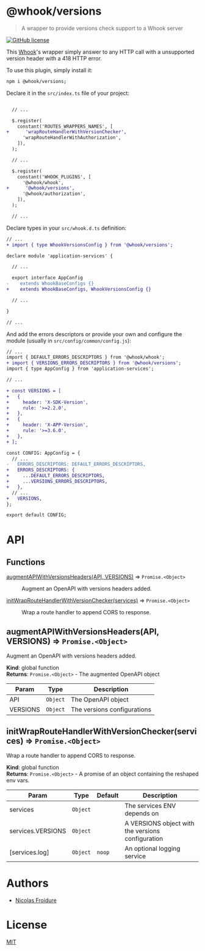 [//]: # ( )
[//]: # (This file is automatically generated by a `metapak`)
[//]: # (module. Do not change it  except between the)
[//]: # (`content:start/end` flags, your changes would)
[//]: # (be overridden.)
[//]: # ( )
# @whook/versions
> A wrapper to provide versions check support to a Whook server

[![GitHub license](https://img.shields.io/badge/license-MIT-blue.svg)](https://github.com/nfroidure/whook/blob/main/packages/whook-versions/LICENSE)


[//]: # (::contents:start)

This [Whook](https://github.com/nfroidure/whook)'s wrapper simply answer to any
HTTP call with a unsupported version header with a 418 HTTP error.

To use this plugin, simply install it:

```sh
npm i @whook/versions;
```

Declare it in the `src/index.ts` file of your project:

```diff

  // ...

  $.register(
    constant('ROUTES_WRAPPERS_NAMES', [
+      'wrapRouteHandlerWithVersionChecker',
      'wrapRouteHandlerWithAuthorization',
    ]),
  );

  // ...

  $.register(
    constant('WHOOK_PLUGINS', [
      '@whook/whook',
+      '@whook/versions',
      '@whook/authorization',
    ]),
  );

  // ...
```

Declare types in your `src/whook.d.ts` definition:

```diff
// ...
+ import { type WhookVersionsConfig } from '@whook/versions';

declare module 'application-services' {

  // ...

  export interface AppConfig
-    extends WhookBaseConfigs {}
+    extends WhookBaseConfigs, WhookVersionsConfig {}

  // ...

}

// ...
```

And add the errors descriptors or provide your own and configure the module
(usually in `src/config/common/config.js`):

```diff
// ...
import { DEFAULT_ERRORS_DESCRIPTORS } from '@whook/whook';
+ import { VERSIONS_ERRORS_DESCRIPTORS } from '@whook/versions';
import { type AppConfig } from 'application-services';

// ...

+ const VERSIONS = [
+   {
+     header: 'X-SDK-Version',
+     rule: '>=2.2.0',
+   },
+   {
+     header: 'X-APP-Version',
+     rule: '>=3.6.0',
+   },
+ ];

const CONFIG: AppConfig = {
  // ...
-   ERRORS_DESCRIPTORS: DEFAULT_ERRORS_DESCRIPTORS,
+   ERRORS_DESCRIPTORS: {
+     ...DEFAULT_ERRORS_DESCRIPTORS,
+     ...VERSIONS_ERRORS_DESCRIPTORS,
+   },
  // ...
+   VERSIONS,
};

export default CONFIG;
```

[//]: # (::contents:end)

# API
## Functions

<dl>
<dt><a href="#augmentAPIWithVersionsHeaders">augmentAPIWithVersionsHeaders(API, VERSIONS)</a> ⇒ <code>Promise.&lt;Object&gt;</code></dt>
<dd><p>Augment an OpenAPI with versions headers added.</p>
</dd>
<dt><a href="#initWrapRouteHandlerWithVersionChecker">initWrapRouteHandlerWithVersionChecker(services)</a> ⇒ <code>Promise.&lt;Object&gt;</code></dt>
<dd><p>Wrap a route handler to append CORS to response.</p>
</dd>
</dl>

<a name="augmentAPIWithVersionsHeaders"></a>

## augmentAPIWithVersionsHeaders(API, VERSIONS) ⇒ <code>Promise.&lt;Object&gt;</code>
Augment an OpenAPI with versions headers added.

**Kind**: global function  
**Returns**: <code>Promise.&lt;Object&gt;</code> - The augmented  OpenAPI object  

| Param | Type | Description |
| --- | --- | --- |
| API | <code>Object</code> | The OpenAPI object |
| VERSIONS | <code>Object</code> | The versions configurations |

<a name="initWrapRouteHandlerWithVersionChecker"></a>

## initWrapRouteHandlerWithVersionChecker(services) ⇒ <code>Promise.&lt;Object&gt;</code>
Wrap a route handler to append CORS to response.

**Kind**: global function  
**Returns**: <code>Promise.&lt;Object&gt;</code> - A promise of an object containing the reshaped env vars.  

| Param | Type | Default | Description |
| --- | --- | --- | --- |
| services | <code>Object</code> |  | The services ENV depends on |
| services.VERSIONS | <code>Object</code> |  | A VERSIONS object with the versions configuration |
| [services.log] | <code>Object</code> | <code>noop</code> | An optional logging service |


# Authors
- [Nicolas Froidure](http://insertafter.com/en/index.html)

# License
[MIT](https://github.com/nfroidure/whook/blob/main/packages/whook-versions/LICENSE)
